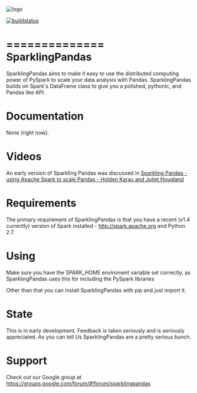 ![logo](img/logo.jpg)

[![buildstatus](https://travis-ci.org/sparklingpandas/sparklingpandas.svg?branch=master)](https://travis-ci.org/sparklingpandas/sparklingpandas)

==============
SparklingPandas
==============

SparklingPandas aims to make it easy to use the distributed computing power
of PySpark to scale your data analysis with Pandas. SparklingPandas builds on
Spark's DataFrame class to give you a polished, pythonic, and Pandas like API.

Documentation
=========

None (right now).


Videos
=========
An early version of Sparkling Pandas was discussed in [Sparkling Pandas - using 
Apache Spark to scale Pandas - Holden Karau and Juliet Hougland](https://www.youtube.com/watch?v=AcyI_V8FeIU)

Requirements
=========

The primary requirement of SparklingPandas is that you have a recent (v1.4
currently) version of Spark installed - <http://spark.apache.org> and Python
2.7.

Using
=========

Make sure you have the SPARK_HOME enviroment variable set correctly, as
SparklingPandas uses this for including the PySpark libraries

Other than that you can install SparklingPandas with pip and just import it.

State
=========

This is in early development. Feedback is taken seriously and is seriously appreciated.
As you can tell Us SparklingPandas are a pretty serious bunch.

Support
=========

Check out our Google group at https://groups.google.com/forum/#!forum/sparklingpandas
